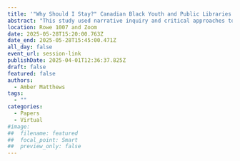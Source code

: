 ```yaml
---
title: '"Why Should I Stay?" Canadian Black Youth and Public Libraries'
abstract: "This study used narrative inquiry and critical approaches to race to explore Black youth perceptions of public libraries and community-based programs. The study was conducted in Ontario with youth aged 13 to 24 and parents of youth. Data was drawn from semi-structured interviews with youth and parents and an arts-based qualitative tool. Libraries were identified as safe and welcoming community spaces. However, youth feel poorly represented and seek youth programs with a race-conscious and inclusive approach. Core recommendations include equitable approaches to representation, strengthening relationships with partner organizations, and addressing performative approaches to inclusion."
location: Rowe 1007 and Zoom
date: 2025-05-28T15:20:00.763Z
date_end: 2025-05-28T15:45:00.471Z
all_day: false
event_url: session-link
publishDate: 2025-04-01T12:36:37.825Z
draft: false
featured: false
authors:
  - Amber Matthews
tags:
  - ""
categories:
  - Papers
  - Virtual
#image:
##  filename: featured
##  focal_point: Smart
##  preview_only: false
---
```

